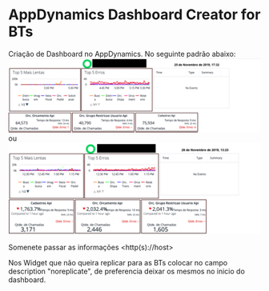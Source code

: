 # AppDynamics Dashboard Creator for BTs

Criação de Dashboard no AppDynamics.
No seguinte padrão abaixo:
![Image of Dashboard](https://github.com/carlosdoki/appdynamics_dash_application_bt/blob/master/dashboard.png)
ou
![Image of Dashboard](https://github.com/carlosdoki/appdynamics_dash_application_bt/blob/master/dashboard_analytics.png)

Somenete passar as informações
 <http(s)://host> <port> <user> <password> <account> <nome da aplicacao> <importacao>

 Nos Widget que não queira replicar para as BTs colocar no campo description "noreplicate", de preferencia deixar os mesmos no inicio do dashboard.
